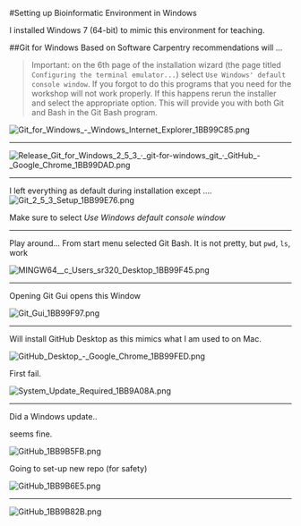 #Setting up Bioinformatic Environment in Windows

I installed Windows 7 (64-bit) to mimic this  environment for teaching. 


##Git for Windows
Based on Software Carpentry recommendations will ...

>Important: on the 6th page of the installation wizard (the page titled `Configuring the terminal emulator...`) select `Use Windows' default console window`. If you forgot to do this programs that you need for the workshop will not work properly. If this happens rerun the installer and select the appropriate option. This will provide you with both Git and Bash in the Git Bash program.


<img src="http://eagle.fish.washington.edu/cnidarian/skitch/Git_for_Windows_-_Windows_Internet_Explorer_1BB99C85.png" alt="Git_for_Windows_-_Windows_Internet_Explorer_1BB99C85.png"/>

---

<img src="http://eagle.fish.washington.edu/cnidarian/skitch/Release_Git_for_Windows_2_5_3_·_git-for-windows_git_·_GitHub_-_Google_Chrome_1BB99DAD.png" alt="Release_Git_for_Windows_2_5_3_·_git-for-windows_git_·_GitHub_-_Google_Chrome_1BB99DAD.png"/>

---

I left everything as default during installation except ....
<img src="http://eagle.fish.washington.edu/cnidarian/skitch/Git_2_5_3_Setup_1BB99E76.png" alt="Git_2_5_3_Setup_1BB99E76.png"/>

Make sure to select *Use Windows default console window*


---

Play around... 
From start menu selected Git Bash. 
It is not pretty, but `pwd`, `ls`, work

<img src="http://eagle.fish.washington.edu/cnidarian/skitch/MINGW64__c_Users_sr320_Desktop_1BB99F45.png" alt="MINGW64__c_Users_sr320_Desktop_1BB99F45.png"/>

---

Opening Git Gui opens this Window

<img src="http://eagle.fish.washington.edu/cnidarian/skitch/Git_Gui_1BB99F97.png" alt="Git_Gui_1BB99F97.png"/>


---

Will install GitHub Desktop as this mimics what I am used to on Mac.

<img src="http://eagle.fish.washington.edu/cnidarian/skitch/GitHub_Desktop_-_Google_Chrome_1BB99FED.png" alt="GitHub_Desktop_-_Google_Chrome_1BB99FED.png"/>

First fail.

<img src="http://eagle.fish.washington.edu/cnidarian/skitch/System_Update_Required_1BB9A08A.png" alt="System_Update_Required_1BB9A08A.png"/>

---

Did a Windows update..

seems fine.

<img src="http://eagle.fish.washington.edu/cnidarian/skitch/GitHub_1BB9B5FB.png" alt="GitHub_1BB9B5FB.png"/>

Going to set-up new repo (for safety)

<img src="http://eagle.fish.washington.edu/cnidarian/skitch/GitHub_1BB9B6E5.png" alt="GitHub_1BB9B6E5.png"/>


---


<img src="http://eagle.fish.washington.edu/cnidarian/skitch/GitHub_1BB9B82B.png" alt="GitHub_1BB9B82B.png"/>





